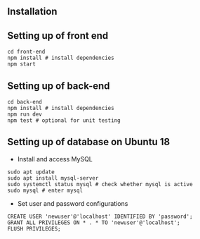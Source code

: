 ## Installation

## Setting up of front end
```
cd front-end
npm install # install dependencies
npm start
```

## Setting up of back-end
```
cd back-end
npm install # install dependencies
npm run dev
npm test # optional for unit testing
```

## Setting up of database on Ubuntu 18
- Install and access MySQL
```
sudo apt update
sudo apt install mysql-server
sudo systemctl status mysql # check whether mysql is active
sudo mysql # enter mysql
```
- Set user and password configurations
```
CREATE USER 'newuser'@'localhost' IDENTIFIED BY 'password';
GRANT ALL PRIVILEGES ON * . * TO 'newuser'@'localhost';
FLUSH PRIVILEGES;
```
